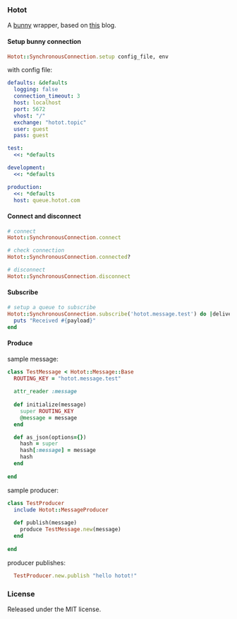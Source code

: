 ### Hotot

A [bunny](https://github.com/ruby-amqp/bunny) wrapper, based on [this](http://blog.brianploetz.com/post/36886084370/producing-amqp-messages-from-ruby-on-rails-applications) blog.

#### Setup bunny connection

```Ruby
Hotot::SynchronousConnection.setup config_file, env
```

with config file:
```Yaml
defaults: &defaults
  logging: false
  connection_timeout: 3
  host: localhost
  port: 5672
  vhost: "/"
  exchange: "hotot.topic"
  user: guest
  pass: guest

test:
  <<: *defaults

development:
  <<: *defaults

production:
  <<: *defaults
  host: queue.hotot.com
```

#### Connect and disconnect

```Ruby
# connect
Hotot::SynchronousConnection.connect

# check connection
Hotot::SynchronousConnection.connected?

# disconnect
Hotot::SynchronousConnection.disconnect
```

#### Subscribe

```Ruby
# setup a queue to subscribe
Hotot::SynchronousConnection.subscribe('hotot.message.test') do |delivery_info, metadata, payload|
  puts "Received #{payload}"
end
```

#### Produce

sample message:
```Ruby
class TestMessage < Hotot::Message::Base
  ROUTING_KEY = "hotot.message.test"
  
  attr_reader :message
  
  def initialize(message)
    super ROUTING_KEY
    @message = message
  end

  def as_json(options={})
    hash = super
    hash[:message] = message
    hash
  end
  
end
```

sample producer:
```Ruby
class TestProducer
  include Hotot::MessageProducer
  
  def publish(message)
    produce TestMessage.new(message)
  end
  
end
```

producer publishes:
```Ruby
  TestProducer.new.publish "hello hotot!"
```

### License

Released under the MIT license.